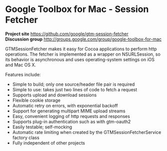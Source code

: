 # Google Toolbox for Mac - Session Fetcher #

**Project site** <https://github.com/google/gtm-session-fetcher><br>
**Discussion group** <http://groups.google.com/group/google-toolbox-for-mac>

GTMSessionFetcher makes it easy for Cocoa applications to perform http
operations. The fetcher is implemented as a wrapper on NSURLSession, so its
behavior is asynchronous and uses operating-system settings on iOS and Mac OS X.

Features include:
- Simple to build; only one source/header file pair is required
- Simple to use: takes just two lines of code to fetch a request
- Supports upload and download sessions
- Flexible cookie storage
- Automatic retry on errors, with exponential backoff
- Support for generating multipart MIME upload streams
- Easy, convenient logging of http requests and responses
- Supports plug-in authentication such as with gtm-oauth2
- Easily testable; self-mocking
- Automatic rate limiting when created by the GTMSessionFetcherService factory class
- Fully independent of other projects
